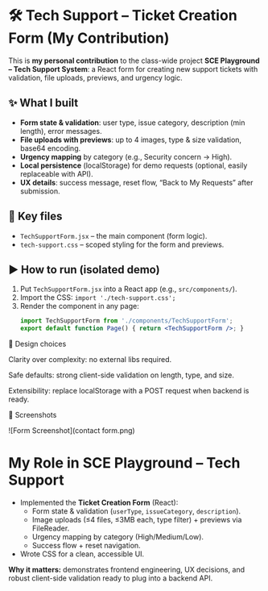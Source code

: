 # 🛠️ Tech Support – Ticket Creation Form (My Contribution)

This is **my personal contribution** to the class-wide project **SCE Playground – Tech Support System**:
a React form for creating new support tickets with validation, file uploads, previews, and urgency logic.

## ✨ What I built
- **Form state & validation**: user type, issue category, description (min length), error messages.
- **File uploads with previews**: up to 4 images, type & size validation, base64 encoding.
- **Urgency mapping** by category (e.g., Security concern → High).
- **Local persistence** (localStorage) for demo requests (optional, easily replaceable with API).
- **UX details**: success message, reset flow, “Back to My Requests” after submission.

## 🧩 Key files
- `TechSupportForm.jsx` – the main component (form logic).
- `tech-support.css` – scoped styling for the form and previews.

## ▶️ How to run (isolated demo)
1. Put `TechSupportForm.jsx` into a React app (e.g., `src/components/`).
2. Import the CSS: `import './tech-support.css';`
3. Render the component in any page:
   ```jsx
   import TechSupportForm from './components/TechSupportForm';
   export default function Page() { return <TechSupportForm />; }


🧠 Design choices

Clarity over complexity: no external libs required.

Safe defaults: strong client-side validation on length, type, and size.

Extensibility: replace localStorage with a POST request when backend is ready.

📸 Screenshots

![Form Screenshot](contact form.png)

# My Role in SCE Playground – Tech Support

- Implemented the **Ticket Creation Form** (React):
  - Form state & validation (`userType`, `issueCategory`, `description`).
  - Image uploads (≤4 files, ≤3MB each, type filter) + previews via FileReader.
  - Urgency mapping by category (High/Medium/Low).
  - Success flow + reset navigation.
- Wrote CSS for a clean, accessible UI.

**Why it matters:** demonstrates frontend engineering, UX decisions, and robust client-side validation ready to plug into a backend API.
